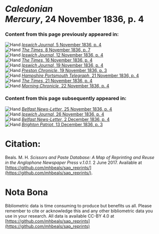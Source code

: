 # *Caledonian Mercury*, 24 November 1836, p. 4  
  
### Content from this page previously appeared in:  
![Hand](http://scissorsandpaste.net/wp-content/uploads/2017/06/smallhandpointer.png) [*Ipswich Journal*, 5 November 1836, p. 4](https://mhbeals.github.io/sap_html/Ipswich-Journal/Ipswich-Journal-5-November-1836-p-4)  
![Hand](http://scissorsandpaste.net/wp-content/uploads/2017/06/smallhandpointer.png) [*The Times*, 8 November 1836, p. 7](https://mhbeals.github.io/sap_html/The-Times/The-Times-8-November-1836-p-7)  
![Hand](http://scissorsandpaste.net/wp-content/uploads/2017/06/smallhandpointer.png) [*Ipswich Journal*, 12 November 1836, p. 4](https://mhbeals.github.io/sap_html/Ipswich-Journal/Ipswich-Journal-12-November-1836-p-4)  
![Hand](http://scissorsandpaste.net/wp-content/uploads/2017/06/smallhandpointer.png) [*The Times*, 16 November 1836, p. 4](https://mhbeals.github.io/sap_html/The-Times/The-Times-16-November-1836-p-4)  
![Hand](http://scissorsandpaste.net/wp-content/uploads/2017/06/smallhandpointer.png) [*Ipswich Journal*, 19 November 1836, p. 4](https://mhbeals.github.io/sap_html/Ipswich-Journal/Ipswich-Journal-19-November-1836-p-4)  
![Hand](http://scissorsandpaste.net/wp-content/uploads/2017/06/smallhandpointer.png) [*Preston Chronicle*, 19 November 1836, p. 3](https://mhbeals.github.io/sap_html/Preston-Chronicle/Preston-Chronicle-19-November-1836-p-3)  
![Hand](http://scissorsandpaste.net/wp-content/uploads/2017/06/smallhandpointer.png) [*Hampshire Portsmouth Telegraph*, 21 November 1836, p. 4](https://mhbeals.github.io/sap_html/Hampshire-Portsmouth-Telegraph/Hampshire-Portsmouth-Telegraph-21-November-1836-p-4)  
![Hand](http://scissorsandpaste.net/wp-content/uploads/2017/06/smallhandpointer.png) [*The Times*, 21 November 1836, p. 4](https://mhbeals.github.io/sap_html/The-Times/The-Times-21-November-1836-p-4)  
![Hand](http://scissorsandpaste.net/wp-content/uploads/2017/06/smallhandpointer.png) [*Morning Chronicle*, 22 November 1836, p. 4](https://mhbeals.github.io/sap_html/Morning-Chronicle/Morning-Chronicle-22-November-1836-p-4)  
  
### Content from this page subsequently appeared in:  
![Hand](http://scissorsandpaste.net/wp-content/uploads/2017/06/smallhandpointer.png) [*Belfast News-Letter*, 25 November 1836, p. 4](https://mhbeals.github.io/sap_html/Belfast-News-Letter/Belfast-News-Letter-25-November-1836-p-4)  
![Hand](http://scissorsandpaste.net/wp-content/uploads/2017/06/smallhandpointer.png) [*Ipswich Journal*, 26 November 1836, p. 4](https://mhbeals.github.io/sap_html/Ipswich-Journal/Ipswich-Journal-26-November-1836-p-4)  
![Hand](http://scissorsandpaste.net/wp-content/uploads/2017/06/smallhandpointer.png) [*Belfast News-Letter*, 2 December 1836, p. 4](https://mhbeals.github.io/sap_html/Belfast-News-Letter/Belfast-News-Letter-2-December-1836-p-4)  
![Hand](http://scissorsandpaste.net/wp-content/uploads/2017/06/smallhandpointer.png) [*Brighton Patriot*, 13 December 1836, p. 3](https://mhbeals.github.io/sap_html/Brighton-Patriot/Brighton-Patriot-13-December-1836-p-3)  


# Citation: 

Beals. M. H. *Scissors and Paste Database: A Map of Reprinting and Reuse in the Anglophone Newspaper Press v.1.0.1.* 2 June 2017. Available at [https://github.com/mhbeals/sap_reprints/](https://github.com/mhbeals/sap_reprints/). 

# Nota Bona

Bibliometric data is time consuming to produce but benefits us all. Please remember to cite or acknowledge this and any other bibliometric data you use in your research. All data is available CC-BY 4.0 at [https://github.com/mhbeals/sap_reprints](https://github.com/mhbeals/sap_reprints)